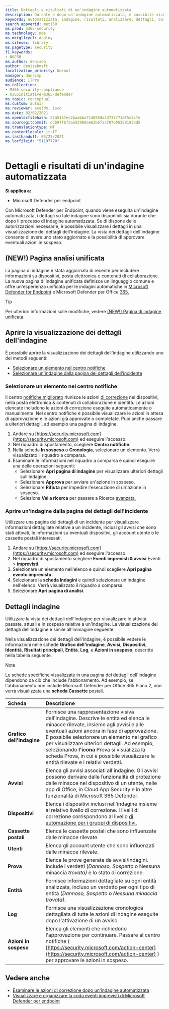 ```yaml
---
title: Dettagli e risultati di un'indagine automatizzata
description: Durante e dopo un'indagine automatizzata, è possibile visualizzare i risultati principali
keywords: automatizzata, indagine, risultati, analizzare, dettagli, correzione, autoair
search.appverid: met150
ms.prod: m365-security
ms.technology: mde
ms.mktglfcycl: deploy
ms.sitesec: library
ms.pagetype: security
f1.keywords:
- NOCSH
ms.author: deniseb
author: denisebmsft
localization_priority: Normal
manager: dansimp
audience: ITPro
ms.collection:
- M365-security-compliance
- m365initiative-m365-defender
ms.topic: conceptual
ms.custom: autoir
ms.reviewer: evaldm, isco
ms.date: 02/02/2021
ms.openlocfilehash: 57a515fec2baabba7146959a43737771ef5c8cfe
ms.sourcegitcommit: dcb97fbfdae52960ae62b6faa707a05358193ed5
ms.translationtype: MT
ms.contentlocale: it-IT
ms.lasthandoff: 03/25/2021
ms.locfileid: "51197770"
---
```

# <a name="details-and-results-of-an-automated-investigation"></a>Dettagli e risultati di un'indagine automatizzata

**Si applica a:**
- Microsoft Defender per endpoint

Con Microsoft Defender per [](automated-investigations.md) Endpoint, quando viene eseguita un'indagine automatizzata, i dettagli su tale indagine sono disponibili sia durante che dopo il processo di indagine automatizzata. Se di dispone delle autorizzazioni necessarie, è possibile visualizzare i dettagli in una visualizzazione dei dettagli dell'indagine. La vista dei dettagli dell'indagine consente di avere uno stato aggiornato e la possibilità di approvare eventuali azioni in sospeso. 

## <a name="new-unified-investigation-page"></a>(NEW!) Pagina analisi unificata

La pagina di indagine è stata aggiornata di recente per includere informazioni su dispositivi, posta elettronica e contenuti di collaborazione. La nuova pagina di indagine unificata definisce un linguaggio comune e offre un'esperienza unificata per le indagini automatiche in [Microsoft Defender for Endpoint](microsoft-defender-endpoint.md) e Microsoft Defender per Office [365.](/microsoft-365/security/office-365-security/office-365-atp) 

> [!TIP]
> Per ulteriori informazioni sulle modifiche, vedere [(NEW!) Pagina di indagine unificata](/microsoft-365/security/mtp/mtp-autoir-results).

## <a name="open-the-investigation-details-view"></a>Aprire la visualizzazione dei dettagli dell'indagine

È possibile aprire la visualizzazione dei dettagli dell'indagine utilizzando uno dei metodi seguenti:
- [Selezionare un elemento nel centro notifiche](#select-an-item-in-the-action-center)
- [Selezionare un'indagine dalla pagina dei dettagli dell'incidente](#open-an-investigation-from-an-incident-details-page)

### <a name="select-an-item-in-the-action-center"></a>Selezionare un elemento nel centro notifiche

Il centro [notifiche migliorato](auto-investigation-action-center.md) riunisce le azioni [di correzione](manage-auto-investigation.md#remediation-actions) nei dispositivi, nella posta elettronica & contenuti di collaborazione e identità. Le azioni elencate includono le azioni di correzione eseguite automaticamente o manualmente. Nel centro notifiche è possibile visualizzare le azioni in attesa di approvazione e le azioni già approvate o completate. Puoi anche passare a ulteriori dettagli, ad esempio una pagina di indagine.

1. Andare su [https://security.microsoft.com](https://security.microsoft.com) ed eseguire l'accesso. 
2. Nel riquadro di spostamento, scegliere **Centro notifiche**. 
3. Nella scheda **In sospeso** o **Cronologia**, selezionare un elemento. Verrà visualizzato il riquadro a comparsa.
4. Esaminare le informazioni nel riquadro a comparsa e quindi eseguire una delle operazioni seguenti:
   - Selezionare **Apri pagina di indagine** per visualizzare ulteriori dettagli sull'indagine.
   - Selezionare **Approva** per avviare un'azione in sospeso.
   - Selezionare **Rifiuta** per impedire l'esecuzione di un'azione in sospeso.
   - Seleziona **Vai a ricerca** per passare a Ricerca [avanzata.](advanced-hunting-overview.md)

### <a name="open-an-investigation-from-an-incident-details-page"></a>Aprire un'indagine dalla pagina dei dettagli dell'incidente

Utilizzare una pagina dei dettagli di un incidente per visualizzare informazioni dettagliate relative a un incidente, inclusi gli avvisi che sono stati attivati, le informazioni su eventuali dispositivi, gli account utente o le cassette postali interessati.

1. Andare su [https://security.microsoft.com](https://security.microsoft.com) ed eseguire l'accesso. 
2. Nel riquadro di spostamento scegliere **Eventi imprevisti & avvisi** Eventi  >  **imprevisti**. 
3. Selezionare un elemento nell'elenco e quindi scegliere **Apri pagina evento imprevisto.**
4. Selezionare la **scheda Indagini** e quindi selezionare un'indagine nell'elenco. Verrà visualizzato il riquadro a comparsa.
5. Selezionare **Apri pagina di analisi**. 

## <a name="investigation-details"></a>Dettagli indagine

Utilizzare la vista dei dettagli dell'indagine per visualizzare le attività passate, attuali e in sospeso relative a un'indagine. La visualizzazione dei dettagli dell'indagine è simile all'immagine seguente:

Nella visualizzazione dei dettagli dell'indagine, è possibile vedere le informazioni nelle schede **Grafico dell'indagine**, **Avvisi**, **Dispositivi**, **Identità**, **Risultati principali**, **Entità**, **Log**, e **Azioni in sospeso**, descritte nella tabella seguente.

> [!NOTE]
> Le schede specifiche visualizzate in una pagina dei dettagli dell'indagine dipendono da ciò che include l'abbonamento. Ad esempio, se l'abbonamento non include Microsoft Defender per Office 365 Piano 2, non verrà visualizzata una **scheda Cassette** postali.

| Scheda | Descrizione |
|:--------|:--------|
| **Grafico dell'indagine**   | Fornisce una rappresentazione visiva dell'indagine. Descrive le entità ed elenca le minacce rilevate, insieme agli avvisi e alle eventuali azioni ancora in fase di approvazione.<br/>È possibile selezionare un elemento nel grafico per visualizzare ulteriori dettagli. Ad esempio, selezionando **l'icona**  Prova si visualizza la scheda Prova, in cui è possibile visualizzare le entità rilevate e i relativi verdetti. |
| **Avvisi**    | Elenca gli avvisi associati all'indagine. Gli avvisi possono derivare dalle funzionalità di protezione dalle minacce nel dispositivo di un utente, nelle app di Office, in Cloud App Security e in altre funzionalità di Microsoft 365 Defender.|
| **Dispositivi** | Elenca i dispositivi inclusi nell'indagine insieme al relativo livello di correzione. I livelli di correzione corrispondono al livello [di automazione per i gruppi di dispositivi.](automation-levels.md) |
| **Cassette postali** |Elenca le cassette postali che sono influenzate dalle minacce rilevate.  |
| **Utenti**  | Elenca gli account utente che sono influenzati dalle minacce rilevate. |
| **Prova** | Elenca le prove generate da avvisi/indagini. Include i verdetti (*Dannoso,* *Sospetto* o Nessuna minaccia *trovata)* e lo stato di correzione. |
| **Entità**  | Fornisce informazioni dettagliate su ogni entità analizzata, incluso un verdetto per ogni tipo di entità (*Dannoso,* *Sospetto* o *Nessuna minaccia trovata).*|
|**Log**    | Fornisce una visualizzazione cronologica dettagliata di tutte le azioni di indagine eseguite dopo l'attivazione di un avviso.|
| **Azioni in sospeso** | Elenca gli elementi che richiedono l'approvazione per continuare. Passare al centro notifiche ( [https://security.microsoft.com/action-center](https://security.microsoft.com/action-center) ) per approvare le azioni in sospeso. |

## <a name="see-also"></a>Vedere anche

- [Esaminare le azioni di correzione dopo un'indagine automatizzata](manage-auto-investigation.md)
- [Visualizzare e organizzare la coda eventi imprevisti di Microsoft Defender per endpoint](view-incidents-queue.md)
